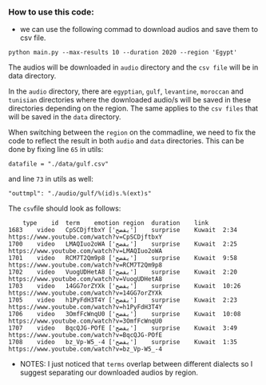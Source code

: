 ### How to use this code:

- we can use the following commad to download audios and save them to csv file.

`python main.py --max-results 10 --duration 2020 --region 'Egypt'`

The audios will be downloaded in `audio` directory and the `csv file` will be in data directory.

In the `audio` directory, there are `egyptian`, `gulf`, `levantine`, `moroccan` and `tunisian` directories where the downloaded audio/s will be saved in these directories depending on the region. The same applies to the `csv files` that will be saved in the `data` directory.

When switching between the `region` on the commadline, we need to fix the code to reflect the result in both `audio` and `data` directories. This can be done by fixing line `65` in utils:

```
datafile = "./data/gulf.csv"
```

and line `73` in utils as well:

```
"outtmpl": "./audio/gulf/%(id)s.%(ext)s"
```

The `csv`file should look as follows:

```
	type	id	term	emotion	region	duration	link
1683	video	CpSCDjftbxY	['يفضح']	surprise	Kuwait	2:34	https://www.youtube.com/watch?v=CpSCDjftbxY
1700	video	LMAQIuo2oWA	['يفضح']	surprise	Kuwait	2:25	https://www.youtube.com/watch?v=LMAQIuo2oWA
1701	video	RCM7T2Qm9p8	['يفضح']	surprise	Kuwait	9:58	https://www.youtube.com/watch?v=RCM7T2Qm9p8
1702	video	VuogUDHetA8	['يفضح']	surprise	Kuwait	2:20	https://www.youtube.com/watch?v=VuogUDHetA8
1703	video	14GG7orZYXk	['يفضح']	surprise	Kuwait	10:26	https://www.youtube.com/watch?v=14GG7orZYXk
1705	video	h1PyFdH3T4Y	['يفضح']	surprise	Kuwait	2:23	https://www.youtube.com/watch?v=h1PyFdH3T4Y
1706	video	3OmfFcWnqU0	['يفضح']	surprise	Kuwait	10:08	https://www.youtube.com/watch?v=3OmfFcWnqU0
1707	video	BqcQJG-POfE	['يفضح']	surprise	Kuwait	3:49	https://www.youtube.com/watch?v=BqcQJG-POfE
1708	video	bz_Vp-W5_-4	['يفضح']	surprise	Kuwait	1:35	https://www.youtube.com/watch?v=bz_Vp-W5_-4

```

- NOTES: I just noticed that `terms` overlap between different dialects so I suggest separating our downloaded audios by region.
